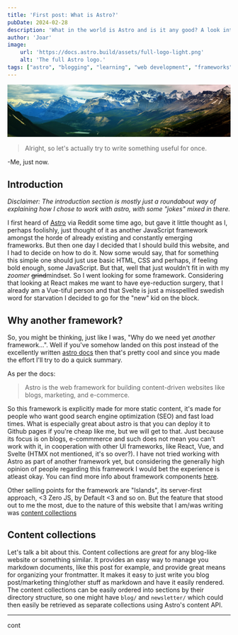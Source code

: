 ```yaml
---
title: 'First post: What is Astro?'
pubDate: 2024-02-28
description: 'What in the world is Astro and is it any good? A look into the Astro Framwork and its capabilities.'
author: 'Joar'
image:
    url: 'https://docs.astro.build/assets/full-logo-light.png'
    alt: 'The full Astro logo.'
tags: ["astro", "blogging", "learning", "web development", "frameworks"]
---
```


![Graz](../../assets/turbotest.jpg)

> Alright, so let's actually try to write something useful for once.

-Me, just now.

## Introduction

*Disclaimer: The introduction section is mostly just a roundabout way of explaining how I chose to work with astro, with some "jokes" mixed in there.*

I first heard of [Astro](https://astro.build/) via Reddit some time ago, but gave it little thought as I, perhaps foolishly,
just thought of it as another JavaScript framework amongst the horde of already existing and constantly emerging frameworks.
But then one day I decided that I should build this website, and I had to decide on how to do it. Now some would say, that for something
this simple one should just use basic HTML, CSS and perhaps, if feeling bold enough, some JavaScript. But that, well that just 
wouldn't fit in with my _zoomer_ ~~grind~~mindset. So I went looking for some framework. Considering that looking at React makes me want
to have eye-reduction surgery, that I already am a Vue-tiful person and that Svelte is just a misspellled swedish word for starvation I decided to 
go for the "new" kid on the block.

## Why another framework? 

So, you might be thinking, just like I was, "Why do we need yet _another_ framework...". Well if you've somehow landed on this post 
instead of the excellently written [astro docs](https://docs.astro.build/en/concepts/why-astro/) then that's pretty cool and since
you made the effort I'll try to do a quick summary.

As per the docs: 
> Astro is the web framework for building content-driven websites like blogs, marketing, and e-commerce.

So this framework is explicitly made for more static content, it's made for people who want good search engine optimization (SEO)
and fast load times. What is especially great about astro is that you can deploy it to Github pages if you're cheap like me, 
but we will get to that. Just because its focus is on blogs, e-commmerce and such does not mean you can't work with it, in cooperation with 
other UI frameworks, like React, Vue, and Svelte (HTMX not mentioned, it's so over?). I have not tried working with Astro 
as part of another framework yet, but considering the generally high opinion of people regarding this framework I would bet 
the experience is atleast okay. You can find more info about framework components [here](https://docs.astro.build/en/guides/framework-components/).  

Other selling points for the framework are "Islands", its server-first approach, <3 Zero JS, by Default <3 and so on.
But the feature that stood out to me the most, due to the nature of this website that I am/was writing was 
[content collections](https://docs.astro.build/en/guides/content-collections/)

## Content collections

Let's talk a bit about this. Content collections are _great_ for any blog-like website or something similar. 
It provides an easy way to manage you markdown documents, like this post for example, and provide great means for organizing
your frontmatter. It makes it easy to just write you blog post/marketing thing/other stuff as markdown and have it easily rendered. 
The content collections can be easily ordered into sections by their directory structure, so one might have `blog/` and `newsletter/`
which could then easily be retrieved as separate collections using Astro's content API.

--- 
cont
